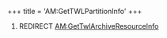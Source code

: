+++
title = 'AM:GetTWLPartitionInfo'
+++

1.  REDIRECT
    [AM:GetTwlArchiveResourceInfo](AM:GetTwlArchiveResourceInfo "wikilink")